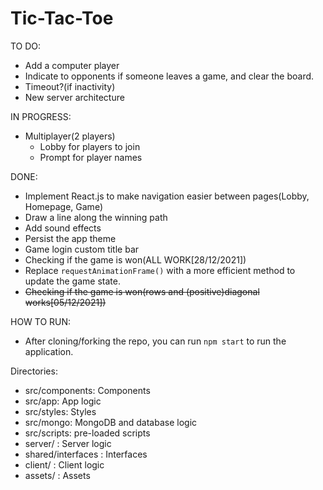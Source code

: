 # Tic-Tac-Toe

TO DO:
- Add a computer player 
- Indicate to opponents if someone leaves a game, and clear the board.
- Timeout?(if inactivity)
- New server architecture


IN PROGRESS:
- Multiplayer(2 players)
	- Lobby for players to join
	- Prompt for player names

DONE:
- Implement React.js to make navigation easier between pages(Lobby, Homepage, Game)
- Draw a line along the winning path
- Add sound effects 
- Persist the app theme
- Game login custom title bar
- Checking if the game is won(ALL WORK[28/12/2021]) 
- Replace `requestAnimationFrame()` with a more efficient method to update the game state. 
- ~~Checking if the game is won(rows and (positive)diagonal works[05/12/2021])~~

HOW TO RUN:
 - After cloning/forking the repo, you can run `npm start` to run the application.


Directories:
- src/components: Components
- src/app: App logic
- src/styles: Styles
- src/mongo: MongoDB and database logic
- src/scripts: pre-loaded scripts
- server/ : Server logic
- shared/interfaces : Interfaces
- client/ : Client logic
- assets/ : Assets
